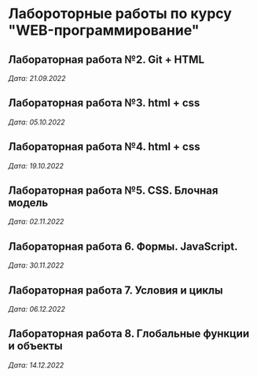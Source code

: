 # Лабороторные работы по курсу "WEB-программирование"

## Лабораторная работа №2. Git + HTML 

*Дата: 21.09.2022*

## Лабораторная работа №3. html + css

*Дата: 05.10.2022*

## Лабораторная работа №4. html + css

*Дата: 19.10.2022*

## Лабораторная работа №5. CSS. Блочная модель

*Дата: 02.11.2022*

## Лабораторная работа 6. Формы. JavaScript.

*Дата: 30.11.2022*

## Лабораторная работа 7. Условия и циклы

*Дата: 06.12.2022*

## Лабораторная работа 8. Глобальные функции и объекты

*Дата: 14.12.2022*